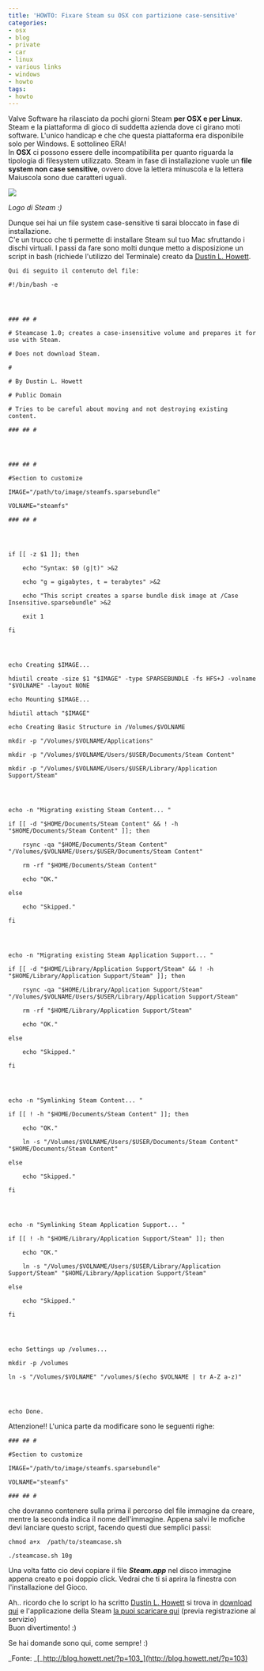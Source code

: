 ```yaml
---
title: 'HOWTO: Fixare Steam su OSX con partizione case-sensitive'
categories:
- osx
- blog
- private
- car
- linux
- various links
- windows
- howto
tags:
- howto
---
```

Valve Software ha rilasciato da pochi giorni Steam **per OSX e per Linux**.
Steam e la piattaforma di gioco di suddetta azienda dove ci girano moti
software. L'unico handicap e che che questa piattaforma era disponibile solo
per Windows. E sottolineo ERA!  
In **OSX** ci possono essere delle incompatibilita per quanto riguarda la
tipologia di filesystem utilizzato. Steam in fase di installazione vuole un
**file system non case sensitive**, ovvero dove la lettera minuscola e la
lettera Maiuscola sono due caratteri uguali.

![]({{site.url}}/images/logo_steam.jpg)

_Logo di Steam :)_

  
Dunque sei hai un file system case-sensitive ti sarai bloccato in fase di
installazione.  
C'e un trucco che ti permette di installare Steam sul tuo Mac sfruttando i
dischi virtuali. I passi da fare sono molti dunque metto a disposizione un
script in bash (richiede l'utilizzo del Terminale) creato da [Dustin L.
Howett](http://blog.howett.net).

    
    
    Qui di seguito il contenuto del file:  
    
    #!/bin/bash -e
    
    
    
    
    ### ## #  
    
    # Steamcase 1.0; creates a case-insensitive volume and prepares it for use with Steam.  
    
    # Does not download Steam.  
    
    #  
    
    # By Dustin L. Howett  
    
    # Public Domain  
    
    # Tries to be careful about moving and not destroying existing content.  
    
    ### ## #
    
    
    
    
    ### ## #  
    
    #Section to customize  
    
    IMAGE="/path/to/image/steamfs.sparsebundle"  
    
    VOLNAME="steamfs"  
    
    ### ## #
    
    
    
    
    if [[ -z $1 ]]; then  
    
    	echo "Syntax: $0 (g|t)" >&2  
    
    	echo "g = gigabytes, t = terabytes" >&2  
    
    	echo "This script creates a sparse bundle disk image at /Case Insensitive.sparsebundle" >&2  
    
    	exit 1  
    
    fi
    
    
    
    
    echo Creating $IMAGE...  
    
    hdiutil create -size $1 "$IMAGE" -type SPARSEBUNDLE -fs HFS+J -volname "$VOLNAME" -layout NONE  
    
    echo Mounting $IMAGE...  
    
    hdiutil attach "$IMAGE"  
    
    echo Creating Basic Structure in /Volumes/$VOLNAME  
    
    mkdir -p "/Volumes/$VOLNAME/Applications"  
    
    mkdir -p "/Volumes/$VOLNAME/Users/$USER/Documents/Steam Content"  
    
    mkdir -p "/Volumes/$VOLNAME/Users/$USER/Library/Application Support/Steam"
    
    
    
    
    echo -n "Migrating existing Steam Content... "  
    
    if [[ -d "$HOME/Documents/Steam Content" && ! -h "$HOME/Documents/Steam Content" ]]; then  
    
    	rsync -qa "$HOME/Documents/Steam Content" "/Volumes/$VOLNAME/Users/$USER/Documents/Steam Content"  
    
    	rm -rf "$HOME/Documents/Steam Content"  
    
    	echo "OK."  
    
    else  
    
    	echo "Skipped."  
    
    fi
    
    
    
    
    echo -n "Migrating existing Steam Application Support... "  
    
    if [[ -d "$HOME/Library/Application Support/Steam" && ! -h "$HOME/Library/Application Support/Steam" ]]; then  
    
    	rsync -qa "$HOME/Library/Application Support/Steam" "/Volumes/$VOLNAME/Users/$USER/Library/Application Support/Steam"  
    
    	rm -rf "$HOME/Library/Application Support/Steam"  
    
    	echo "OK."  
    
    else  
    
    	echo "Skipped."  
    
    fi
    
    
    
    
    echo -n "Symlinking Steam Content... "  
    
    if [[ ! -h "$HOME/Documents/Steam Content" ]]; then  
    
    	echo "OK."  
    
    	ln -s "/Volumes/$VOLNAME/Users/$USER/Documents/Steam Content" "$HOME/Documents/Steam Content"  
    
    else  
    
    	echo "Skipped."  
    
    fi
    
    
    
    
    echo -n "Symlinking Steam Application Support... "  
    
    if [[ ! -h "$HOME/Library/Application Support/Steam" ]]; then  
    
    	echo "OK."  
    
    	ln -s "/Volumes/$VOLNAME/Users/$USER/Library/Application Support/Steam" "$HOME/Library/Application Support/Steam"  
    
    else  
    
    	echo "Skipped."  
    
    fi
    
    
    
    
    echo Settings up /volumes...  
    
    mkdir -p /volumes  
    
    ln -s "/Volumes/$VOLNAME" "/volumes/$(echo $VOLNAME | tr A-Z a-z)"
    
    
    
    
    echo Done.

  
Attenzione!! L'unica parte da modificare sono le seguenti righe:

    
    
    ### ## #  
    
    #Section to customize  
    
    IMAGE="/path/to/image/steamfs.sparsebundle"  
    
    VOLNAME="steamfs"  
    
    ### ## #

  
che dovranno contenere sulla prima il percorso del file immagine da creare,
mentre la seconda indica il nome dell'immagine. Appena salvi le mofiche devi
lanciare questo script, facendo questi due semplici passi:

    
    
    chmod a+x  /path/to/steamcase.sh  
    
    ./steamcase.sh 10g

  
Una volta fatto cio devi copiare il file _**Steam.app**_ nel disco immagine
appena creato e poi doppio click. Vedrai che ti si aprira la finestra con
l'installazione del Gioco.

Ah.. ricordo che lo script lo ha scritto [Dustin L.
Howett](http://blog.howett.net) si trova in [download
qui](http://download.diegor.it/click.php?id=18) e l'applicazione della Steam
[la puoi scaricare qui](http://store.steampowered.com/) (previa registrazione
al servizio)  
Buon divertimento! :)

Se hai domande sono qui, come sempre! :)

_Fonte: _[_http://blog.howett.net/?p=103_](http://blog.howett.net/?p=103)

